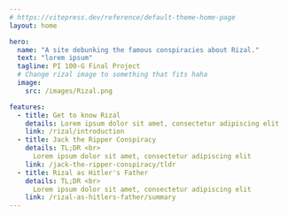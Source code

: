 ```yaml
---
# https://vitepress.dev/reference/default-theme-home-page
layout: home

hero:
  name: "A site debunking the famous conspiracies about Rizal."
  text: "lorem ipsum"
  tagline: PI 100-G Final Project
  # Change rizal image to something that fits haha
  image:
    src: /images/Rizal.png

features:
  - title: Get to know Rizal
    details: Lorem ipsum dolor sit amet, consectetur adipiscing elit
    link: /rizal/introduction
  - title: Jack the Ripper Conspiracy
    details: TL;DR <br>
      Lorem ipsum dolor sit amet, consectetur adipiscing elit
    link: /jack-the-ripper-conspiracy/tldr
  - title: Rizal as Hitler's Father
    details: TL;DR <br>
      Lorem ipsum dolor sit amet, consectetur adipiscing elit
    link: /rizal-as-hitlers-father/summary
---
```

